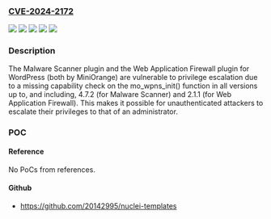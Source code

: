 ### [CVE-2024-2172](https://cve.mitre.org/cgi-bin/cvename.cgi?name=CVE-2024-2172)
![](https://img.shields.io/static/v1?label=Product&message=Malware%20Scanner&color=blue)
![](https://img.shields.io/static/v1?label=Product&message=Web%20Application%20Firewall%20%E2%80%93%20website%20security&color=blue)
![](https://img.shields.io/static/v1?label=Version&message=*%3C%3D%202.1.1%20&color=brighgreen)
![](https://img.shields.io/static/v1?label=Version&message=*%3C%3D%204.7.2%20&color=brighgreen)
![](https://img.shields.io/static/v1?label=Vulnerability&message=CWE-304%20Missing%20Critical%20Step%20in%20Authentication&color=brighgreen)

### Description

The Malware Scanner plugin and the Web Application Firewall plugin for WordPress (both by MiniOrange) are vulnerable to privilege escalation due to a missing capability check on the mo_wpns_init() function in all versions up to, and including, 4.7.2 (for Malware Scanner) and 2.1.1 (for Web Application Firewall). This makes it possible for unauthenticated attackers  to escalate their privileges to that of an administrator.

### POC

#### Reference
No PoCs from references.

#### Github
- https://github.com/20142995/nuclei-templates

